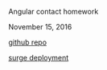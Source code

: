Angular contact homework

November 15, 2016

[github repo](https://github.com/BarryHoward/angular-contact)

[surge deployment](tiy-barryhoward-angular-contact.surge.sh)